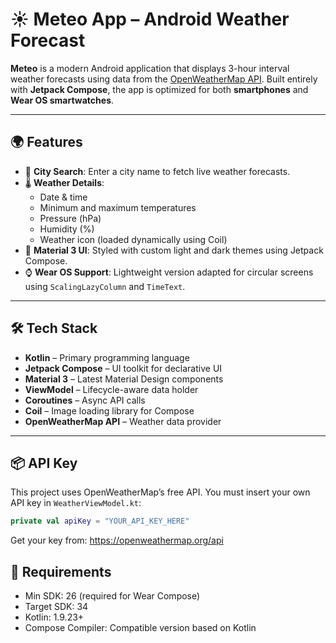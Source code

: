 # ☀️ Meteo App – Android Weather Forecast

**Meteo** is a modern Android application that displays 3-hour interval weather forecasts using data from the [OpenWeatherMap API](https://openweathermap.org/forecast5). Built entirely with **Jetpack Compose**, the app is optimized for both **smartphones** and **Wear OS smartwatches**.

---

## 🌍 Features

- 🔎 **City Search**: Enter a city name to fetch live weather forecasts.
- 🌡️ **Weather Details**:
    - Date & time
    - Minimum and maximum temperatures
    - Pressure (hPa)
    - Humidity (%)
    - Weather icon (loaded dynamically using Coil)
- 🎨 **Material 3 UI**: Styled with custom light and dark themes using Jetpack Compose.
- ⌚ **Wear OS Support**: Lightweight version adapted for circular screens using `ScalingLazyColumn` and `TimeText`.

---

## 🛠️ Tech Stack

- **Kotlin** – Primary programming language
- **Jetpack Compose** – UI toolkit for declarative UI
- **Material 3** – Latest Material Design components
- **ViewModel** – Lifecycle-aware data holder
- **Coroutines** – Async API calls
- **Coil** – Image loading library for Compose
- **OpenWeatherMap API** – Weather data provider

---

## 📦 API Key

This project uses OpenWeatherMap’s free API. You must insert your own API key in `WeatherViewModel.kt`:

```kotlin
private val apiKey = "YOUR_API_KEY_HERE"
```
Get your key from: https://openweathermap.org/api

## 🧪 Requirements
- Min SDK: 26 (required for Wear Compose)
- Target SDK: 34
- Kotlin: 1.9.23+
- Compose Compiler: Compatible version based on Kotlin





